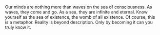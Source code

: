 Our minds are nothing more than waves on the sea of consciousness. As waves, they come and go. As a sea, they are infinite and eternal. Know yourself as the sea of existence, the womb of all existence. Of course, this is a metaphor. Reality is beyond description. Only by becoming it can you truly know it.
